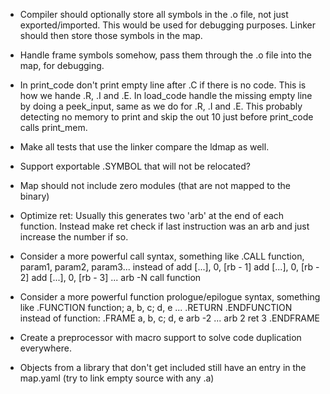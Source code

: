 - Compiler should optionally store all symbols in the .o file, not just exported/imported.
  This would be used for debugging purposes. Linker should then store those symbols in the map.
- Handle frame symbols somehow, pass them through the .o file into the map, for debugging.

- In print_code don't print empty line after .C if there is no code. This is how we hande .R, .I and .E.
  In load_code handle the missing empty line by doing a peek_input, same as we do for .R, .I and .E.
  This probably detecting no memory to print and skip the out 10 just before print_code calls print_mem.

- Make all tests that use the linker compare the ldmap as well.

- Support exportable .SYMBOL that will not be relocated?

- Map should not include zero modules (that are not mapped to the binary)

- Optimize ret: Usually this generates two 'arb' at the end of each function.
  Instead make ret check if last instruction was an arb and just increase the number if so.

- Consider a more powerful call syntax, something like
    .CALL function, param1, param2, param3...
  instead of
    add [...], 0, [rb - 1]
    add [...], 0, [rb - 2]
    add [...], 0, [rb - 3]
    ...
    arb -N
    call function

- Consider a more powerful function prologue/epilogue syntax, something like
    .FUNCTION function; a, b, c; d, e
      ...
      .RETURN
    .ENDFUNCTION
  instead of
    function:
    .FRAME a, b, c; d, e
      arb -2
      ...
      arb 2
      ret 3
    .ENDFRAME

- Create a preprocessor with macro support to solve code duplication everywhere.

- Objects from a library that don't get included still have an entry in the map.yaml (try to link empty source with any .a)
